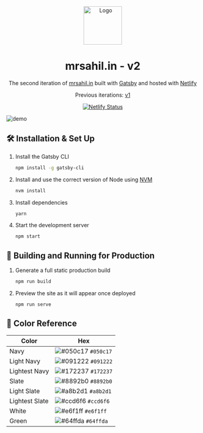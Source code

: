 <div align="center">
  <img alt="Logo" src="https://v2.mrsahil.in/icons/icon-512x512.png" width="100" />
</div>
<h1 align="center">
  mrsahil.in - v2
</h1>
<p align="center">
  The second iteration of <a href="https://mrsahil.in" target="_blank">mrsahil.in</a> built with <a href="https://www.gatsbyjs.org/" target="_blank">Gatsby</a> and hosted with <a href="https://www.netlify.com/" target="_blank">Netlify</a>
</p>
<p align="center">
  Previous iterations:
  <a href="https://secret-sahil.github.io/v1-secret-sahil.github.io/" target="_blank">v1</a>
</p>
<p align="center">
  <a href="https://app.netlify.com/sites/mrsahil/deploys" target="_blank">
    <img src="https://api.netlify.com/api/v1/badges/3c59b92b-6155-4511-8a03-103a1572f1de/deploy-status" alt="Netlify Status" />
  </a>
</p>

![demo](https://mrsahil.in/og.png)

## 🛠 Installation & Set Up

1. Install the Gatsby CLI

   ```sh
   npm install -g gatsby-cli
   ```

2. Install and use the correct version of Node using [NVM](https://github.com/nvm-sh/nvm)

   ```sh
   nvm install
   ```

3. Install dependencies

   ```sh
   yarn
   ```

4. Start the development server

   ```sh
   npm start
   ```

## 🚀 Building and Running for Production

1. Generate a full static production build

   ```sh
   npm run build
   ```

1. Preview the site as it will appear once deployed

   ```sh
   npm run serve
   ```

## 🎨 Color Reference

| Color          | Hex                                                                |
| -------------- | ------------------------------------------------------------------ |
| Navy           | ![#050c17](https://via.placeholder.com/10/050c17?text=+) `#050c17` |
| Light Navy     | ![#091222](https://via.placeholder.com/10/091222?text=+) `#091222` |
| Lightest Navy  | ![#172237](https://via.placeholder.com/10/172237?text=+) `#172237` |
| Slate          | ![#8892b0](https://via.placeholder.com/10/8892b0?text=+) `#8892b0` |
| Light Slate    | ![#a8b2d1](https://via.placeholder.com/10/a8b2d1?text=+) `#a8b2d1` |
| Lightest Slate | ![#ccd6f6](https://via.placeholder.com/10/ccd6f6?text=+) `#ccd6f6` |
| White          | ![#e6f1ff](https://via.placeholder.com/10/e6f1ff?text=+) `#e6f1ff` |
| Green          | ![#64ffda](https://via.placeholder.com/10/64ffda?text=+) `#64ffda` |

